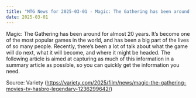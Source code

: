 ```yaml
---
title: "MTG News for 2025-03-01 - Magic: The Gathering has been around for almost 20..."
date: 2025-03-01
---
```


Magic: The Gathering has been around for almost 20 years. It’s become one of the most popular games in the world, and has been a big part of the lives of so many people. Recently, there’s been a lot of talk about what the game will do next, what it will become, and where it might be headed. The following article is aimed at capturing as much of this information in a summary article as possible, so you can quickly get the information you need.

Source: Variety (https://variety.com/2025/film/news/magic-the-gathering-movies-tv-hasbro-legendary-1236299642/)

